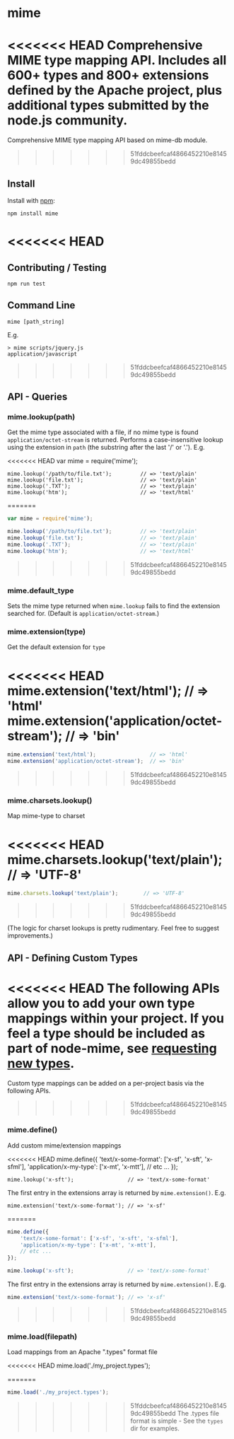 # mime

<<<<<<< HEAD
Comprehensive MIME type mapping API. Includes all 600+ types and 800+ extensions defined by the Apache project, plus additional types submitted by the node.js community.
=======
Comprehensive MIME type mapping API based on mime-db module.
>>>>>>> 51fddcbeefcaf4866452210e81459dc49855bedd

## Install

Install with [npm](http://github.com/isaacs/npm):

    npm install mime

<<<<<<< HEAD
=======
## Contributing / Testing

    npm run test

## Command Line

    mime [path_string]

E.g.

    > mime scripts/jquery.js
    application/javascript

>>>>>>> 51fddcbeefcaf4866452210e81459dc49855bedd
## API - Queries

### mime.lookup(path)
Get the mime type associated with a file, if no mime type is found `application/octet-stream` is returned. Performs a case-insensitive lookup using the extension in `path` (the substring after the last '/' or '.').  E.g.

<<<<<<< HEAD
    var mime = require('mime');

    mime.lookup('/path/to/file.txt');         // => 'text/plain'
    mime.lookup('file.txt');                  // => 'text/plain'
    mime.lookup('.TXT');                      // => 'text/plain'
    mime.lookup('htm');                       // => 'text/html'
=======
```js
var mime = require('mime');

mime.lookup('/path/to/file.txt');         // => 'text/plain'
mime.lookup('file.txt');                  // => 'text/plain'
mime.lookup('.TXT');                      // => 'text/plain'
mime.lookup('htm');                       // => 'text/html'
```
>>>>>>> 51fddcbeefcaf4866452210e81459dc49855bedd

### mime.default_type
Sets the mime type returned when `mime.lookup` fails to find the extension searched for. (Default is `application/octet-stream`.)

### mime.extension(type)
Get the default extension for `type`

<<<<<<< HEAD
    mime.extension('text/html');                 // => 'html'
    mime.extension('application/octet-stream');  // => 'bin'
=======
```js
mime.extension('text/html');                 // => 'html'
mime.extension('application/octet-stream');  // => 'bin'
```
>>>>>>> 51fddcbeefcaf4866452210e81459dc49855bedd

### mime.charsets.lookup()

Map mime-type to charset

<<<<<<< HEAD
    mime.charsets.lookup('text/plain');        // => 'UTF-8'
=======
```js
mime.charsets.lookup('text/plain');        // => 'UTF-8'
```
>>>>>>> 51fddcbeefcaf4866452210e81459dc49855bedd

(The logic for charset lookups is pretty rudimentary.  Feel free to suggest improvements.)

## API - Defining Custom Types

<<<<<<< HEAD
The following APIs allow you to add your own type mappings within your project.  If you feel a type should be included as part of node-mime, see [requesting new types](https://github.com/broofa/node-mime/wiki/Requesting-New-Types).
=======
Custom type mappings can be added on a per-project basis via the following APIs.
>>>>>>> 51fddcbeefcaf4866452210e81459dc49855bedd

### mime.define()

Add custom mime/extension mappings

<<<<<<< HEAD
    mime.define({
        'text/x-some-format': ['x-sf', 'x-sft', 'x-sfml'],
        'application/x-my-type': ['x-mt', 'x-mtt'],
        // etc ...
    });

    mime.lookup('x-sft');                 // => 'text/x-some-format'

The first entry in the extensions array is returned by `mime.extension()`. E.g.

    mime.extension('text/x-some-format'); // => 'x-sf'
=======
```js
mime.define({
    'text/x-some-format': ['x-sf', 'x-sft', 'x-sfml'],
    'application/x-my-type': ['x-mt', 'x-mtt'],
    // etc ...
});

mime.lookup('x-sft');                 // => 'text/x-some-format'
```

The first entry in the extensions array is returned by `mime.extension()`. E.g.

```js
mime.extension('text/x-some-format'); // => 'x-sf'
```
>>>>>>> 51fddcbeefcaf4866452210e81459dc49855bedd

### mime.load(filepath)

Load mappings from an Apache ".types" format file

<<<<<<< HEAD
    mime.load('./my_project.types');

=======
```js
mime.load('./my_project.types');
```
>>>>>>> 51fddcbeefcaf4866452210e81459dc49855bedd
The .types file format is simple -  See the `types` dir for examples.
